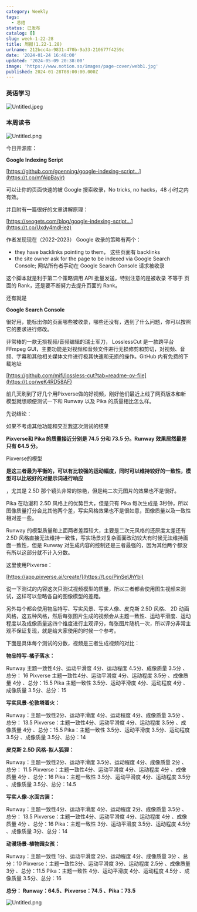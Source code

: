 ```yaml
---
category: Weekly
tags:
  - 总结
status: 已发布
catalog: []
slug: week-1-22-28
title: 周报(1.22-1.28)
urlname: 212bcc4a-9831-470b-9a33-210677f4259c
date: '2024-01-24 16:48:00'
updated: '2024-05-09 20:38:00'
image: 'https://www.notion.so/images/page-cover/webb1.jpg'
published: 2024-01-28T08:00:00.000Z
---
```


### 英语学习


![Untitled.jpeg](https://prod-files-secure.s3.us-west-2.amazonaws.com/5d24fe63-e567-4804-86f9-9fdc62e13082/13f89310-e18e-4344-b5f8-95c58ff07f1e/Untitled.jpeg?X-Amz-Algorithm=AWS4-HMAC-SHA256&X-Amz-Content-Sha256=UNSIGNED-PAYLOAD&X-Amz-Credential=ASIAZI2LB466X7KG6SS7%2F20250327%2Fus-west-2%2Fs3%2Faws4_request&X-Amz-Date=20250327T213426Z&X-Amz-Expires=3600&X-Amz-Security-Token=IQoJb3JpZ2luX2VjEOX%2F%2F%2F%2F%2F%2F%2F%2F%2F%2FwEaCXVzLXdlc3QtMiJGMEQCIE1OPUlr%2BY6t1eHnB4TqasZeNSv01SPnpOFIEn7Ecx6QAiBj%2FhVJ5UkNtVA5rNQosXonMWrGjfXW5lOhorC13keAWir%2FAwhOEAAaDDYzNzQyMzE4MzgwNSIMccH8bJvjIrBx0CILKtwD5Ktnrm1sEJws14hNWXerZFZlEPiE3IxE%2F83d38R5F4Wolix6vCQUjTVj60rJm6A0xH21uTQgQP4QLyH10Qh239MthIIxSmtvFWMgJKMaz2maH2kd08SgwqOOx6njcEb1cx69%2F1l8uEiEW8AsjHsJwdeBoR6EVyVt%2FIP9xJqHIiV8UBWt55MRYZJxg86jU33Z%2FT%2F9LNGPQQ0fwvvi0xUMzZh7l8CTJE0uCfD8xbn6%2Fv%2BiXy3chpFsQggnywOFDtCqvN3V7gjkpB8O%2BmmDOCN6OkxXsPZ%2Ff0ym3c5b%2F0WEi5ajf3GgnldS%2BYtPHto4bdJklC6%2FtKRAjfN40R0d5FFxMR9%2B1Zqv%2FY8K%2Bci5pX%2BqlWyLrvasIBQK%2BccBxIk7%2BiIQCphoytSg9WXHJ0WjBVo9AaLOLoDlP10RklkJB7dgCFEJR%2BiXGUgiSBIKAw4NAiHyQpBKy8ju1ubRusvya%2Fwo6Atb7zqLBwUTQNYnzJiJNqTNl3Yu%2FHOdR2FtvcXVDQa5qGQXQKQ7YN4QouzoxD8U74ugSnwdq4cZiplL%2F5z13c%2By5uNrbB5dLX5XgXxW3Ewfg14%2Baa%2FCdEqPUm09Rm1ChEDl4ErRpTpzTdp2h0vDsQdx8jYc51Vw%2BdDCClwwtveWvwY6pgEW57BWlv%2B%2B%2FJeQM2WiL0x8FUGsBs1YWU4gQAFZlcUpV12b9S%2BujcCsqjHinP0QpjqFqwgJ4isEgX8hddCJ7w7P6M%2BPVyxittX4wTjrrZs08BpLkA9Kf5H%2BlVZk0xZHHtSXWvcQFHp1aAGBa9I%2B2Q33riwBRjLY%2BHuouZgPP1iIsoSeBbD53y4Jtx%2FUxc05PCV8j7AYd0xca2b95mHU7nglzghqJNLg&X-Amz-Signature=4f5272d5ea1119ddfc6b4767d4bf5584d49c70599d1c045df9423ba50d8f1858&X-Amz-SignedHeaders=host&x-id=GetObject)


### 本周读书


![Untitled.png](https://prod-files-secure.s3.us-west-2.amazonaws.com/5d24fe63-e567-4804-86f9-9fdc62e13082/4230a01f-03e6-45a7-9f78-5892b7e77e85/Untitled.png?X-Amz-Algorithm=AWS4-HMAC-SHA256&X-Amz-Content-Sha256=UNSIGNED-PAYLOAD&X-Amz-Credential=ASIAZI2LB466X7KG6SS7%2F20250327%2Fus-west-2%2Fs3%2Faws4_request&X-Amz-Date=20250327T213426Z&X-Amz-Expires=3600&X-Amz-Security-Token=IQoJb3JpZ2luX2VjEOX%2F%2F%2F%2F%2F%2F%2F%2F%2F%2FwEaCXVzLXdlc3QtMiJGMEQCIE1OPUlr%2BY6t1eHnB4TqasZeNSv01SPnpOFIEn7Ecx6QAiBj%2FhVJ5UkNtVA5rNQosXonMWrGjfXW5lOhorC13keAWir%2FAwhOEAAaDDYzNzQyMzE4MzgwNSIMccH8bJvjIrBx0CILKtwD5Ktnrm1sEJws14hNWXerZFZlEPiE3IxE%2F83d38R5F4Wolix6vCQUjTVj60rJm6A0xH21uTQgQP4QLyH10Qh239MthIIxSmtvFWMgJKMaz2maH2kd08SgwqOOx6njcEb1cx69%2F1l8uEiEW8AsjHsJwdeBoR6EVyVt%2FIP9xJqHIiV8UBWt55MRYZJxg86jU33Z%2FT%2F9LNGPQQ0fwvvi0xUMzZh7l8CTJE0uCfD8xbn6%2Fv%2BiXy3chpFsQggnywOFDtCqvN3V7gjkpB8O%2BmmDOCN6OkxXsPZ%2Ff0ym3c5b%2F0WEi5ajf3GgnldS%2BYtPHto4bdJklC6%2FtKRAjfN40R0d5FFxMR9%2B1Zqv%2FY8K%2Bci5pX%2BqlWyLrvasIBQK%2BccBxIk7%2BiIQCphoytSg9WXHJ0WjBVo9AaLOLoDlP10RklkJB7dgCFEJR%2BiXGUgiSBIKAw4NAiHyQpBKy8ju1ubRusvya%2Fwo6Atb7zqLBwUTQNYnzJiJNqTNl3Yu%2FHOdR2FtvcXVDQa5qGQXQKQ7YN4QouzoxD8U74ugSnwdq4cZiplL%2F5z13c%2By5uNrbB5dLX5XgXxW3Ewfg14%2Baa%2FCdEqPUm09Rm1ChEDl4ErRpTpzTdp2h0vDsQdx8jYc51Vw%2BdDCClwwtveWvwY6pgEW57BWlv%2B%2B%2FJeQM2WiL0x8FUGsBs1YWU4gQAFZlcUpV12b9S%2BujcCsqjHinP0QpjqFqwgJ4isEgX8hddCJ7w7P6M%2BPVyxittX4wTjrrZs08BpLkA9Kf5H%2BlVZk0xZHHtSXWvcQFHp1aAGBa9I%2B2Q33riwBRjLY%2BHuouZgPP1iIsoSeBbD53y4Jtx%2FUxc05PCV8j7AYd0xca2b95mHU7nglzghqJNLg&X-Amz-Signature=484f147bb3d6b130f35bcf92440ee77b9c7f6a461fede770ee41f461334afb20&X-Amz-SignedHeaders=host&x-id=GetObject)


今日开源库：


**Google Indexing Script**


[https://github.com/goenning/google-indexing-script…](https://t.co/mfAipBayir)


可以让你的页面快速的被 Google 搜索收录，No tricks, no hacks，48 小时之内有效。

并且附有一篇很好的文章讲解原理：


[https://seogets.com/blog/google-indexing-script…](https://t.co/Uxdy4mdHez)


作者发现现在（2022-2023） Google 收录的策略有两个：

- they have backlinks pointing to them， 这些页面有 backlinks
- the site owner ask for the page to be indexed via Google Search Console; 网站所有者手动在 Google Search Console 请求被收录

这个脚本就是利于第二个策略调用 API 批量发送，特别注意的是被收录 不等于 页面的 Rank，还是要不断努力去提升页面的 Rank。

还有就是


**Google Search Console**


很好用，能标出你的页面哪些被收录，哪些还没有，遇到了什么问题，你可以按照它的要求进行修改。


非常棒的一款无损视频/音频编辑的瑞士军刀， LosslessCut 是一款跨平台 FFmpeg GUI，主要功能是对视频和音频文件进行无损修剪和剪切，对视频、音频、字幕和其他相关媒体文件进行极其快速和无损的操作。GitHub 内有免费的下载地址


[https://github.com/mifi/lossless-cut?tab=readme-ov-file](https://t.co/weK4RD58AF)


前几天刷到了好几个用Pixverse做的好视频，刚好他们最近上线了网页版本和新模型就想顺便测试一下和 Runway 以及 Pika 的质量相比怎么样。

先说结论：

如果不考虑其他功能和交互我这次测试的结果


**Pixverse和 Pika 的质量接近分别是 74.5 分和 73.5 分。Runway 效果居然最差只有 64.5 分。**


Pixverse的模型


**是这三者最为平衡的，可以有比较强的运动幅度，同时可以维持较好的一致性，模型可以比较好的对提示词进行响应**


，尤其是 2.5D 那个镜头非常的惊艳，但是纯二次元图片的效果也不是很好。

Pika 在动漫和 2.5D 风格上的优势巨大，但是只有 Pika 每次生成是 3秒钟，所以图像质量打分会比其他两个差，写实风格效果也不是很如意，图像质量以及一致性相对差一些。

Runway 的模型质量和上面两者差距较大，主要是二次元风格的还原度太差还有 2.5D 风格直接无法维持一致性，写实场景对复杂画面改动较大有时候无法维持画面一致性，但是 Runway 对生成内容的控制还是三者最强的，因为其他两个都没有所以这部分就不计入分数。

这里使用Pixverse：


[https://app.pixverse.ai/create/](https://t.co/PjnSeUhYbi)


说一下测试的内容这次只测试视频模型的质量，所以三者都会使用图生视频来测试，这样可以忽略各自的图像模型的差距。

另外每个都会使用物品特写、写实风景、写实人像、皮克斯 2.5D 风格、 2D 动画风格，这五种风格，然后每张图片生成的视频会从主题一致性、运动平滑度、运动程度以及成像质量这四个维度进行主观评分，每张图片随机一次，所以评分非常主观不保证复现，就是给大家使用的时候一个参考。

下面是具体每个测试的分数，视频是三者生成视频的对比：


**物品特写-橘子落水：**


Runway   主题一致性4分、运动平滑度 4分、运动程度 4.5分、成像质量 3.5分 、总分： 16
Pixverse 主题一致性4分、运动平滑度 4分、运动程度 3.5分 、成像质量 4分 、总分：15.5
Pika 主题一致性 3.5分、运动平滑度 4分、运动程度 4分 、成像质量 3.5分、总分：15


**写实风景-伦敦塔着火：**


Runway：主题一致性2分、运动平滑度 4分、运动程度 4分、成像质量 3.5分 、总分： 13.5
Pixverse：主题一致性4分、运动平滑度 4分、运动程度 3.5分 、成像质量 4分 、总分：15.5
Pika：主题一致性 3.5分、运动平滑度 3.5分、运动程度 3.5分 、成像质量 3.5分、总分：14


**皮克斯 2.5D 风格-拟人狐狸：**


Runway：主题一致性2分、运动平滑度 3.5分、运动程度 4分、成像质量 2分 、总分： 11.5
Pixverse：主题一致性4分、运动平滑度 4分、运动程度 4分 、成像质量 4分 、总分：16
Pika：主题一致性 3.5分、运动平滑度 4分、运动程度 3.5分 、成像质量 3.5分、总分：14.5


**写实人像-水面古装：**


Runway：主题一致性4分、运动平滑度 4分、运动程度 2分、成像质量 3.5分 、总分： 13.5
Pixverse：主题一致性4分、运动平滑度 4分、运动程度 4分 、成像质量 4分 、总分：16
Pika：主题一致性 3分、运动平滑度 3.5分、运动程度 4.5分 、成像质量 3分、总分：14


**动漫场景-植物园女孩：**


Runway：主题一致性 1分、运动平滑度 2分、运动程度 4分、成像质量 3分 、总分：10
Pixverse：主题一致性3分、运动平滑度 3分、运动程度 2.5分 、成像质量 3分 、总分：11.5
Pika：主题一致性 4分、运动平滑度 4分、运动程度 4.5分 、成像质量 3.5分、总分：16


**总分： Runway：64.5、Pixverse：74.5 、Pika：73.5**


![Untitled.png](https://prod-files-secure.s3.us-west-2.amazonaws.com/5d24fe63-e567-4804-86f9-9fdc62e13082/8e04e5ad-2b05-4144-8058-53bf010acfd3/Untitled.png?X-Amz-Algorithm=AWS4-HMAC-SHA256&X-Amz-Content-Sha256=UNSIGNED-PAYLOAD&X-Amz-Credential=ASIAZI2LB466X7KG6SS7%2F20250327%2Fus-west-2%2Fs3%2Faws4_request&X-Amz-Date=20250327T213426Z&X-Amz-Expires=3600&X-Amz-Security-Token=IQoJb3JpZ2luX2VjEOX%2F%2F%2F%2F%2F%2F%2F%2F%2F%2FwEaCXVzLXdlc3QtMiJGMEQCIE1OPUlr%2BY6t1eHnB4TqasZeNSv01SPnpOFIEn7Ecx6QAiBj%2FhVJ5UkNtVA5rNQosXonMWrGjfXW5lOhorC13keAWir%2FAwhOEAAaDDYzNzQyMzE4MzgwNSIMccH8bJvjIrBx0CILKtwD5Ktnrm1sEJws14hNWXerZFZlEPiE3IxE%2F83d38R5F4Wolix6vCQUjTVj60rJm6A0xH21uTQgQP4QLyH10Qh239MthIIxSmtvFWMgJKMaz2maH2kd08SgwqOOx6njcEb1cx69%2F1l8uEiEW8AsjHsJwdeBoR6EVyVt%2FIP9xJqHIiV8UBWt55MRYZJxg86jU33Z%2FT%2F9LNGPQQ0fwvvi0xUMzZh7l8CTJE0uCfD8xbn6%2Fv%2BiXy3chpFsQggnywOFDtCqvN3V7gjkpB8O%2BmmDOCN6OkxXsPZ%2Ff0ym3c5b%2F0WEi5ajf3GgnldS%2BYtPHto4bdJklC6%2FtKRAjfN40R0d5FFxMR9%2B1Zqv%2FY8K%2Bci5pX%2BqlWyLrvasIBQK%2BccBxIk7%2BiIQCphoytSg9WXHJ0WjBVo9AaLOLoDlP10RklkJB7dgCFEJR%2BiXGUgiSBIKAw4NAiHyQpBKy8ju1ubRusvya%2Fwo6Atb7zqLBwUTQNYnzJiJNqTNl3Yu%2FHOdR2FtvcXVDQa5qGQXQKQ7YN4QouzoxD8U74ugSnwdq4cZiplL%2F5z13c%2By5uNrbB5dLX5XgXxW3Ewfg14%2Baa%2FCdEqPUm09Rm1ChEDl4ErRpTpzTdp2h0vDsQdx8jYc51Vw%2BdDCClwwtveWvwY6pgEW57BWlv%2B%2B%2FJeQM2WiL0x8FUGsBs1YWU4gQAFZlcUpV12b9S%2BujcCsqjHinP0QpjqFqwgJ4isEgX8hddCJ7w7P6M%2BPVyxittX4wTjrrZs08BpLkA9Kf5H%2BlVZk0xZHHtSXWvcQFHp1aAGBa9I%2B2Q33riwBRjLY%2BHuouZgPP1iIsoSeBbD53y4Jtx%2FUxc05PCV8j7AYd0xca2b95mHU7nglzghqJNLg&X-Amz-Signature=35f40775fbddde6194097e100c904839e3c59afe02c35aed4274781fe7e40f25&X-Amz-SignedHeaders=host&x-id=GetObject)

